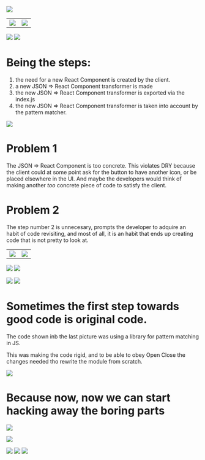 

![](https://i.imgur.com/1Zclh5K.png)

|   |   |
|:-------------:|:-------------:|
| ![](https://via.placeholder.com/543x1132/B0E0E6/ffffff?text=The+use+case) |  ![](https://imgur.com/OdZlidy.gif) |

 ![](https://via.placeholder.com/1080x1132/B0E0E6/ffffff?text=The+gif+you+just+saw+was+made+using+the+following+steps)
 ![](https://i.imgur.com/s7z3ZOT.png)

# Being the steps:
 1. the need for a new React Component is created by the client.
 2.  a new JSON => React Component transformer is made
 3. the new JSON => React Component transformer is exported via the index.js
 4. the new JSON => React Component transformer is taken into account by the pattern matcher.


 ![](https://via.placeholder.com/1080x1132/B0E0E6/ffffff?text=There+are+*two*+problems+with+the+steps+below)

 # Problem 1
 The JSON => React Component is too concrete.
 This violates DRY because the client could at some point ask for the button to have another icon, or be placed elsewhere in the UI.
 And maybe the developers would think of making another _too_ concrete piece of code to satisfy the client.

 # Problem 2
 The step number 2 is unnecesary, prompts the developer to adquire an habit of code revisiting, and most of all, it is an habit that ends up creating code that is not pretty to look at.


 |   |   |
 |:-------------:|:-------------:|
 | ![](https://via.placeholder.com/543x1132/B0E0E6/ffffff?text=Solution!+:D) |  ![](https://i.imgur.com/VcR2xZr.gif) |

 ![](https://via.placeholder.com/1080x1132/B0E0E6/ffffff?text=DRY)
![](https://i.imgur.com/t3whyme.png)


 ![](https://via.placeholder.com/1080x1132/B0E0E6/ffffff?text=OPEN-CLOSE)
![](https://i.imgur.com/t3whyme.png)

# Sometimes the first step towards good code is original code.
The code shown inb the last picture was using a library for pattern matching in JS.

This was making the code rigid, and to be able to obey Open Close the changes needed tho rewrite the module from scratch.

![](https://i.imgur.com/1MhLY8O.png)
# Because now, now we can start hacking away the boring parts
![](https://user-images.githubusercontent.com/9152392/44736541-e90ca780-aac5-11e8-98a6-85d5fe38d50a.png)

 ![](https://via.placeholder.com/1080x1132/B0E0E6/ffffff?text=And+that's+how+I+automated+the+imports+and+managed+to+leave+alone+the+engine+when+adding+new+functionalities+as+plugins.)


 ![]("https://via.placeholder.com/1080x100/B0E0E6/ffffff?text=And+thats+how+I+automated+the+imports")
 ![]("https://via.placeholder.com/1080x100/B0E0E6/ffffff?text=and+managed+to+leave+alone+the+engine")
 ![]("https://via.placeholder.com/1080x100/B0E0E6/ffffff?text=+when+adding+new+functionalities+as+plugins.")
